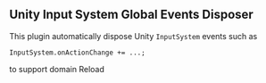## Unity Input System Global Events Disposer

This plugin automatically dispose Unity `InputSystem` events such as
```
InputSystem.onActionChange += ...;
```
to support domain Reload
